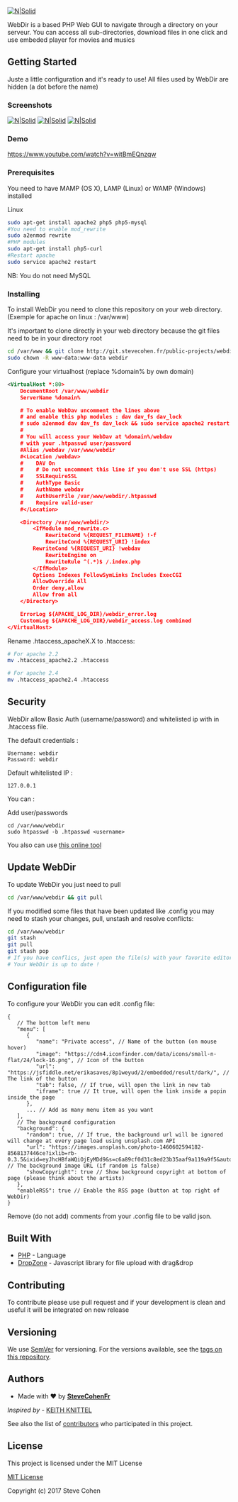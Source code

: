 [![N|Solid](http://nsm07.casimages.com/img/2017/04/26/17042603415512824615001554.png)](https://github.com/ReaperSoon/WebDir)

WebDir is a based PHP Web GUI to navigate through a directory on your serveur.
You can access all sub-directories, download files in one click and use embeded player for movies and musics

## Getting Started

Juste a little configuration and it's ready to use!
All files used by WebDir are hidden (a dot before the name)

### Screenshots

[![N|Solid](https://nsm09.casimages.com/img/2018/09/11//mini_18091105205412824615887913.png)](https://nsm09.casimages.com/img/2018/09/11//18091105205412824615887913.png) [![N|Solid](https://nsm09.casimages.com/img/2018/09/11//mini_18091105244212824615887914.png)](https://nsm09.casimages.com/img/2018/09/11//18091105244212824615887914.png) [![N|Solid](https://nsm09.casimages.com/img/2018/09/11//mini_18091105270912824615887919.png)](https://nsm09.casimages.com/img/2018/09/11//18091105270912824615887919.png)

### Demo
https://www.youtube.com/watch?v=witBmEQnzqw

### Prerequisites

You need to have MAMP (OS X), LAMP (Linux) or WAMP (Windows) installed

Linux
```sh
sudo apt-get install apache2 php5 php5-mysql
#You need to enable mod_rewrite
sudo a2enmod rewrite
#PHP modules
sudo apt-get install php5-curl
#Restart apache
sudo service apache2 restart
```

NB: You do not need MySQL

### Installing

To install WebDir you need to clone this repository on your web directory.
(Exemple for apache on linux : /var/www)

It's important to clone directly in your web directory because the git files need to be in your directory root

```sh
cd /var/www && git clone http://git.stevecohen.fr/public-projects/webdir.git
sudo chown -R www-data:www-data webdir
```

Configure your virtualhost (replace %domain% by own domain)

```xml
<VirtualHost *:80>
    DocumentRoot /var/www/webdir
    ServerName %domain%

    # To enable WebDav uncomment the lines above
    # and enable this php modules : dav dav_fs dav_lock
    # sudo a2enmod dav dav_fs dav_lock && sudo service apache2 restart
    #
    # You will access your WebDav at %domain%/webdav
    # with your .htpasswd user/password
    #Alias /webdav /var/www/webdir
    #<Location /webdav>
    #    DAV On
    #    # Do not uncomment this line if you don't use SSL (https)
    #    SSLRequireSSL
    #    AuthType Basic
    #    AuthName webdav
    #    AuthUserFile /var/www/webdir/.htpasswd
    #    Require valid-user
    #</Location>

    <Directory /var/www/webdir/>
        <IfModule mod_rewrite.c>
            RewriteCond %{REQUEST_FILENAME} !-f
            RewriteCond %{REQUEST_URI} !index
        RewriteCond %{REQUEST_URI} !webdav
            RewriteEngine on
            RewriteRule ^(.*)$ /.index.php
        </IfModule>
        Options Indexes FollowSymLinks Includes ExecCGI
        AllowOverride All
        Order deny,allow
        Allow from all
    </Directory>

    ErrorLog ${APACHE_LOG_DIR}/webdir_error.log
    CustomLog ${APACHE_LOG_DIR}/webdir_access.log combined
</VirtualHost>
```

Rename .htaccess_apacheX.X to .htaccess:

```sh
# For apache 2.2
mv .htaccess_apache2.2 .htaccess
```

```sh
# For apache 2.4
mv .htaccess_apache2.4 .htaccess
```

## Security

WebDir allow Basic Auth (username/password) and whitelisted ip with in .htaccess file.

The default credentials :

```
Username: webdir
Password: webdir
```

Default whitelisted IP :
```
127.0.0.1
```

You can :

Add user/passwords
```
cd /var/www/webdir
sudo htpasswd -b .htpasswd <username>
```
You also can use [this online tool](http://www.htaccesstools.com/htpasswd-generator/)


## Update WebDir

To update WebDir you just need to pull

```sh
cd /var/www/webdir && git pull
```

If you modified some files that have been updated like .config you may need to stash your changes, pull, unstash and resolve conflicts:

```sh
cd /var/www/webdir
git stash
git pull
git stash pop
# If you have conflics, just open the file(s) with your favorite editor and resolve conflicts
# Your WebDir is up to date !
```

## Configuration file

To configure your WebDir you can edit .config file:
```
{
   // The bottom left menu
   "menu": [
      {
         "name": "Private access", // Name of the button (on mouse hover)
         "image": "https://cdn4.iconfinder.com/data/icons/small-n-flat/24/lock-16.png", // Icon of the button
         "url": "https://jsfiddle.net/erikasaves/8p1weyud/2/embedded/result/dark/", // The link of the button
         "tab": false, // If true, will open the link in new tab
         "iframe": true // It true, will open the link inside a popin inside the page
      },
      ... // Add as many menu item as you want
   ],
   // The background configuration
   "background": {
      "random": true, // If true, the background url will be ignored will change at every page load using unsplash.com API
      "url": "https://images.unsplash.com/photo-1460602594182-8568137446ce?ixlib=rb-0.3.5&ixid=eyJhcHBfaWQiOjEyMDd9&s=c6a89cf0d31c8ed23b35aaf9a119a9f5&auto=format&fit=crop&w=2255&q=80", // The background image URL (if random is false)
      "showCopyright": true // Show background copyright at bottom of page (please think about the artists)
   },
   "enableRSS": true // Enable the RSS page (button at top right of WebDir)
}
```
Remove (do not add) comments from your .config file to be valid json.


## Built With

* [PHP](https://secure.php.net/) - Language
* [DropZone](https://www.dropzonejs.com/) - Javascript library for file upload with drag&drop

## Contributing

To contribute please use pull request and if your development is clean and useful it will be integrated on new release

## Versioning

We use [SemVer](http://semver.org/) for versioning. For the versions available, see the [tags on this repository](http://git.stevecohen.fr/public-projects/webdir/tags). 

## Authors

* Made with ❤️ by [**SteveCohenFr**](https://github.com/stevecohenfr)

*Inspired by* - [KEITH KNITTEL](https://css-tricks.com/styling-a-server-generated-file-directory/)

See also the list of [contributors](https://github.com/stevecohenfr/WebDir/blob/master/CONTRIBUTORS) who participated in this project.

## License

This project is licensed under the MIT License

[MIT License](https://choosealicense.com/licenses/mit/)

Copyright (c) 2017 Steve Cohen